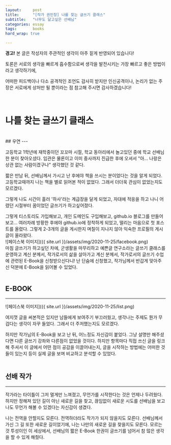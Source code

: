 ```yaml
---
layout:		post
title:		"[작가 권민창] 나를 찾는 글쓰기 클래스"
subtitle:	"너무도 닮고싶은 선배님"
categories:	essay
tags:		books
hard_wrap: true

---
```


<b>경고!</b> 본 글은 작성자의 주관적인 생각이 아주 짙게 반영되어 있습니다!

토론은 서로의 생각을 빠르게 흡수함으로써 생각을 발전시키는 가장 빠르고 좋은 방법이라고 생각하기에,

어떠한 피드백이나 다소 공격적인 조언도 감사히 받지만 인신공격이나, 논리가 없는 주장은 서로에게 상처만 될 뿐이라는 점 참고해 주시면 감사하겠습니다!
<br>
<br>
<br>

# 나를 찾는 글쓰기 클래스
<br>
## 우연
---

 고등학교 1학년에 재학중이던 꼬꼬마 시절, 학교 동아리에서 놀고있던 중에 학교 선배님 한 분이 찾아오셨다. 임관은 물론이고 이미 중사까지 진급한 후에 오셔서 "아... 나랑은 상관 없는 사람이겠구나" 생각했던 것 같다.

 짧은 만남 뒤, 선배님께서 가시고 난 후에야 책을 쓰시는 분이었다는 것을 알게 되었다. 고등학교때까지 나는 책을 별로 읽어본 적이 없었다. 그래서 더더욱 관심이 없었는지도 모르겠다.

 그렇게 나도 시간이 흘러 '하사'라는 계급장을 달게 되었고, 자대에 적응을 하고 나니 어렸던 시절부터 꿈이었던 글쓰기가 하고싶어졌다.

 그렇게 티스토리도 가입해보고, 개인 도메인도 구입해보고, github.io 블로그를 만들어 보고... 여러차례 방황한 후에야 github.io에 정착하게 되었고, 떨리는 마음으로 첫 포스트를 올렸다. 그렇게 2-3개의 글을 게시한지 며칠이 지나지 않아 익숙한 프로필의 게시글이 올라왔다.
<br>
![페이스북 이미지]({{ site.url }}/assets/img/2020-11-25/facebook.png)
<br>
 마침 글쓰기가 하고싶던 차에, 군생활을 마무리하고 예쁜글 연구소라는 글쓰기 클래스를 운영하고 계신 분께서, 작가로서의 삶을 살아가고 계신 분께서, 작가로서의 글쓰기 수업에 관련된 E-Book을 신청받으신다니! 난 단숨에 신청했고, 작가님께서 반갑게 맞아주신 덕분에 E-Book을 읽어볼 수 있었다.
<br>
<br>

## E-BOOK
---

![페이스북 이미지]({{ site.url }}/assets/img/2020-11-25/list.png)

 여지껏 글을 써본적은 있지만 남들에게 보여주기 부끄러웠고, 생각나는 주제도 뭔가 무겁다는 생각이 자꾸 들었다. 그래서 더 주저했는지도 모르겠다.

 하지만 작가님의 E-Book을 보고 난 뒤, 어느정도 자신감이 붙었다. 그냥 설명만 해주셨다면 다른 글쓰기 강좌와 다른점이 없었을 것이다. 하지만 항목마다 직접 쓰신 글을 링크해 주셔서 이 글에서 어떤 점이 공감을 이끌어내는지, 글을 시작하는 방법에는 어떠한 것들이 있는지 등이 실제 글을 보며 비교하고 분석할 수 있었다.
<br>
<br>

## 선배 작가
---

 작가라는 타이틀이 그저 멀게만 느껴졌고, 무언가를 시작한다는 것은 언제나 두려웠다. 하지만 정해져 있던 길이 아닌 새로운 길을 찾고, 끊임없이 새로운 시도를 선배님을 보고 나도 무언가 해볼 수 있겠다는 자신감이 생겼다.

 나는 전역을 안할지도 모른다. 전역하더라도 작가가 되지 않을지도 모른다. 선배님께서 가신 그 길 또한 새로운 길이었기에, 나는 나만의 새로운 길을 찾을지도 모른다. 모르는 것 투성이인 이 세상에서, 선배님의 짧은 E-Book 한권이 글쓰기를 넘어서 참 많은 생각을 할 수 있게 해줬다.
<br>
<br>